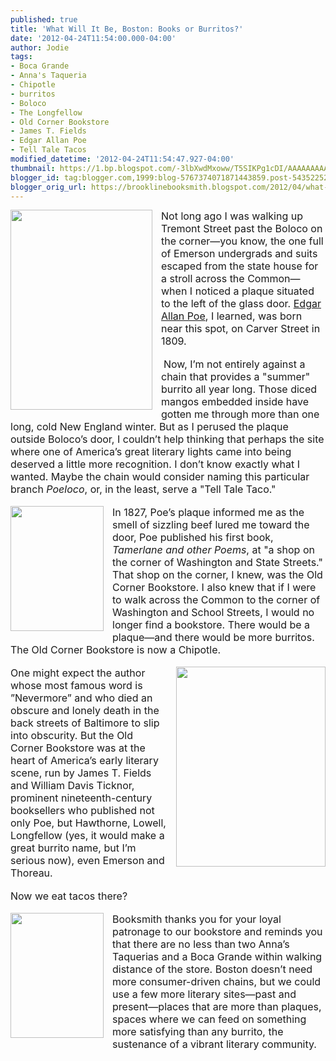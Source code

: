 ```yaml
---
published: true
title: 'What Will It Be, Boston: Books or Burritos?'
date: '2012-04-24T11:54:00.000-04:00'
author: Jodie
tags:
- Boca Grande
- Anna's Taqueria
- Chipotle
- burritos
- Boloco
- The Longfellow
- Old Corner Bookstore
- James T. Fields
- Edgar Allan Poe
- Tell Tale Tacos
modified_datetime: '2012-04-24T11:54:47.927-04:00'
thumbnail: https://1.bp.blogspot.com/-3lbXwdMxoww/T5SIKPg1cDI/AAAAAAAAAcE/w862DJiQLhY/s72-c/edgar-allan-poe1.jpg
blogger_id: tag:blogger.com,1999:blog-5767374071871443859.post-5435225216727152196
blogger_orig_url: https://brooklinebooksmith.blogspot.com/2012/04/what-will-it-be-boston-books-or.html
---
```


<div class="MsoNormal" style="border: currentColor; margin: 0in 0in 0pt;"><a href="https://1.bp.blogspot.com/-3lbXwdMxoww/T5SIKPg1cDI/AAAAAAAAAcE/w862DJiQLhY/s1600/edgar-allan-poe1.jpg" imageanchor="1" style="clear: left; float: left; margin-bottom: 1em; margin-right: 1em;"><img border="0" height="320" src="https://1.bp.blogspot.com/-3lbXwdMxoww/T5SIKPg1cDI/AAAAAAAAAcE/w862DJiQLhY/s320/edgar-allan-poe1.jpg" width="227" /></a><span style="font-size: 12pt;">Not long ago I was walking up Tremont Street past the Boloco on the corner—you know, the one full of Emerson undergrads and suits escaped from the state house for a stroll across the Common—when I noticed a plaque situated to the left of the glass door. <a href="https://www.brooklinebooksmith-shop.com/book/9781416534761">Edgar Allan Poe</a>, I learned, was born near this spot, on Carver Street in 1809. </span></div><div style="border: currentColor;"><br /></div><div style="border: currentColor;">&nbsp;<span style="font-size: 12pt;">Now, I’m not entirely against a chain that provides a "summer" burrito all year long. Those diced mangos embedded inside have gotten me through more than one long, cold New England winter. But as I perused the plaque outside Boloco’s door, I couldn’t help thinking that perhaps the site where one of America’s great literary lights came into being deserved a little more recognition. I don’t know exactly what I wanted. Maybe the chain would consider naming this particular branch <i>Poeloco</i>, or, in the least, serve a "Tell Tale Taco."</span></div><div class="MsoNormal" style="border: currentColor; margin: 0in 0in 0pt;"><br /></div><div class="MsoNormal" style="border: currentColor; margin: 0in 0in 0pt;"><a href="https://1.bp.blogspot.com/-ZhMUpuGypjY/T5R7rbcb8hI/AAAAAAAAAbs/k0zM5X5j_7c/s1600/0404121658_0001.jpg" imageanchor="1" style="clear: left; cssfloat: left; float: left; margin-bottom: 1em; margin-right: 1em;"><img border="0" height="200" qda="true" src="https://1.bp.blogspot.com/-ZhMUpuGypjY/T5R7rbcb8hI/AAAAAAAAAbs/k0zM5X5j_7c/s200/0404121658_0001.jpg" width="149" /></a><span style="font-size: 12pt;">In 1827, Poe’s plaque informed me as the smell of sizzling beef lured me toward the door, Poe published his first book, <i style="mso-bidi-font-style: normal;">Tamerlane and other Poems</i>, at "a shop on the corner of Washington and State Streets." That shop on the corner, I knew, was the Old Corner Bookstore. I also knew that if I were to walk across the Common to the corner of Washington and School Streets, I would no longer find a bookstore. There would be a plaque—and there would be more burritos. The Old Corner Bookstore is now a Chipotle. </span></div><div class="MsoNormal" style="border: currentColor; margin: 0in 0in 0pt;"><br /></div><div class="MsoNormal" style="border: currentColor; margin: 0in 0in 0pt;"><a href="https://4.bp.blogspot.com/-puH21SrcXdU/T5R7s42N04I/AAAAAAAAAb8/sXz4j0CuZdc/s1600/0411121759b_0001.jpg" imageanchor="1" style="clear: right; cssfloat: left; float: right; margin-bottom: 1em; margin-left: 1em;"><img border="0" height="320" qda="true" src="https://4.bp.blogspot.com/-puH21SrcXdU/T5R7s42N04I/AAAAAAAAAb8/sXz4j0CuZdc/s320/0411121759b_0001.jpg" width="239" /></a><span style="font-size: 12pt;">One might expect the author whose most famous word is ”Nevermore” and who died an obscure and lonely death in the back streets of Baltimore to slip into obscurity. But the Old Corner Bookstore was at the heart of America’s early literary scene, run by James T. Fields and William Davis Ticknor, prominent nineteenth-century booksellers who published not only Poe, but Hawthorne, Lowell, Longfellow (yes, it would make a great burrito name, but I’m serious now), even Emerson and Thoreau. </span></div><div class="MsoNormal" style="margin: 0in 0in 0pt;"><br /></div><div class="MsoNormal" style="margin: 0in 0in 0pt;"><span style="font-size: 12pt;">Now we eat tacos there?</span></div><div class="MsoNormal" style="margin: 0in 0in 0pt;"><br /></div><div class="MsoNormal" style="border: currentColor; margin: 0in 0in 0pt;"><a href="https://1.bp.blogspot.com/-4VcEPSbfDn4/T5R7sNXz-wI/AAAAAAAAAb0/bEcldbOzwFo/s1600/0411121756_0001.jpg" imageanchor="1" style="clear: left; cssfloat: right; float: left; margin-bottom: 1em; margin-right: 1em;"><img border="0" height="200" qda="true" src="https://1.bp.blogspot.com/-4VcEPSbfDn4/T5R7sNXz-wI/AAAAAAAAAb0/bEcldbOzwFo/s200/0411121756_0001.jpg" width="149" /></a><span style="font-size: 12pt;">Booksmith thanks you for your loyal patronage to our bookstore and reminds you that there are no less than two Anna’s Taquerias and a Boca Grande within walking distance of the store. Boston doesn’t need more consumer-driven chains, but we could use a few more literary sites—past and present—places that are more than plaques, spaces where we can feed on something more satisfying than any burrito, the sustenance of a vibrant literary community.</span></div>